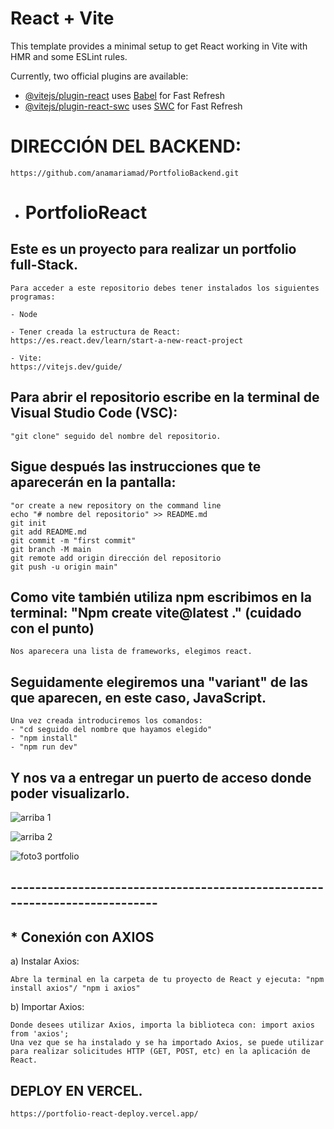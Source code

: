 # React + Vite

This template provides a minimal setup to get React working in Vite with HMR and some ESLint rules.

Currently, two official plugins are available:

- [@vitejs/plugin-react](https://github.com/vitejs/vite-plugin-react/blob/main/packages/plugin-react/README.md) uses [Babel](https://babeljs.io/) for Fast Refresh
- [@vitejs/plugin-react-swc](https://github.com/vitejs/vite-plugin-react-swc) uses [SWC](https://swc.rs/) for Fast Refresh

# DIRECCIÓN DEL BACKEND:
```
https://github.com/anamariamad/PortfolioBackend.git
```


- # PortfolioReact
## Este es un proyecto para realizar un portfolio full-Stack.
```
Para acceder a este repositorio debes tener instalados los siguientes programas: 

- Node

- Tener creada la estructura de React:
https://es.react.dev/learn/start-a-new-react-project

- Vite:
https://vitejs.dev/guide/
```


## Para abrir el repositorio escribe en la terminal de Visual  Studio Code (VSC):
```
"git clone" seguido del nombre del repositorio.
```




## Sigue después las instrucciones que te aparecerán en la pantalla:
```
"or create a new repository on the command line
echo "# nombre del repositorio" >> README.md
git init
git add README.md
git commit -m "first commit"
git branch -M main
git remote add origin dirección del repositorio
git push -u origin main"
```

## Como vite también utiliza npm escribimos en la terminal: "Npm create vite@latest ." (cuidado con el punto)

```
Nos aparecera una lista de frameworks, elegimos react.
```

## Seguidamente elegiremos una "variant" de las que aparecen, en este caso, JavaScript.

```
Una vez creada introduciremos los comandos:
- "cd seguido del nombre que hayamos elegido"
- "npm install"
- "npm run dev"
```

## Y nos va a entregar un puerto de acceso donde poder visualizarlo.

![arriba 1](https://github.com/anamariamad/Portfolio.React/assets/134279099/20108fe6-2446-4066-86ae-dbca4243dc0f)

![arriba 2](https://github.com/anamariamad/Portfolio.React/assets/134279099/6c36a76a-6836-415a-a1e8-4fbef280d974)

![foto3 portfolio](https://github.com/anamariamad/Portfolio.React/assets/134279099/0475fa38-d827-4a8d-baff-c1b0dfa6e689)




## ---------------------------------------------------------------------------


## * Conexión con AXIOS

a) Instalar Axios:
```
Abre la terminal en la carpeta de tu proyecto de React y ejecuta: "npm install axios"/ "npm i axios"
```
b) Importar Axios:
```
Donde desees utilizar Axios, importa la biblioteca con: import axios from 'axios';
Una vez que se ha instalado y se ha importado Axios, se puede utilizar para realizar solicitudes HTTP (GET, POST, etc) en la aplicación de React.
```

## DEPLOY EN VERCEL.
```
https://portfolio-react-deploy.vercel.app/
```
